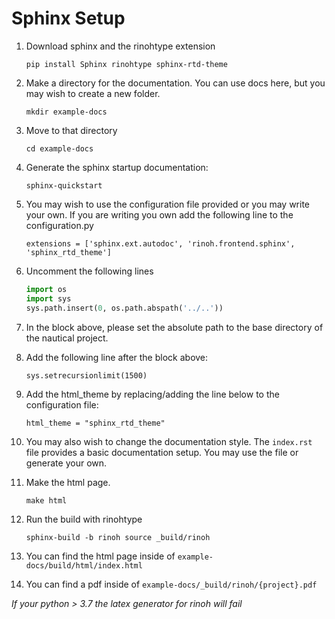 # Sphinx Setup

1. Download sphinx and the rinohtype extension

    `pip install Sphinx rinohtype sphinx-rtd-theme`

2. Make a directory for the documentation. You can use docs here, but you may wish to create a new folder.

    `mkdir example-docs`

3. Move to that directory

    `cd example-docs`

4. Generate the sphinx startup documentation:

    `sphinx-quickstart`

5. You may wish to use the configuration file provided or you may write your own. If you are writing you own add 
the following line to the configuration.py

    `extensions = ['sphinx.ext.autodoc', 'rinoh.frontend.sphinx', 'sphinx_rtd_theme']`

6. Uncomment the following lines 

    ```python
    import os
    import sys
    sys.path.insert(0, os.path.abspath('../..'))
    ```

7. In the block above, please set the absolute path to the base directory of the nautical project.

8. Add the following line after the block above:

    `sys.setrecursionlimit(1500)`

9. Add the html_theme by replacing/adding the line below to the configuration file:

    `html_theme = "sphinx_rtd_theme"`

10. You may also wish to change the documentation style. The `index.rst` file provides a basic documentation setup. 
You may use the file or generate your own.

11. Make the html page.

    `make html`

12. Run the build with rinohtype

    `sphinx-build -b rinoh source _build/rinoh`

13. You can find the html page inside of `example-docs/build/html/index.html`

14. You can find a pdf inside of `example-docs/_build/rinoh/{project}.pdf`

*If your python > 3.7 the latex generator for rinoh will fail*
